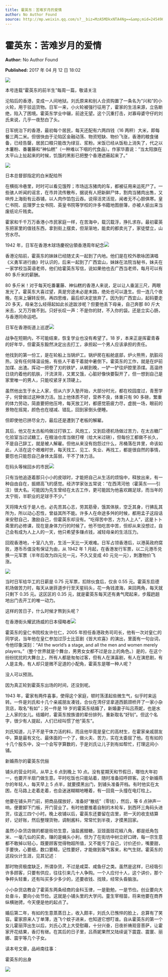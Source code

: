 ```yaml
---
title: 霍英东：苦难岁月的爱情
author: No Author Found
source: http://mp.weixin.qq.com/s?__biz=MzA5MDkxNTA4Ng==&amp;mid=2454905903&amp;idx=1&amp;sn=d778bc355640ffc117dcc7937f537158&amp;chksm=87a22c4eb0d5a5587767ad95e2805b1e1a6e029e5ac9e01d2b3edf8aa6382c12bf4525e4518d&poc_token=HJ_Do2ejHyO-wNZGG8Q1S8FdPgy1YBBEob-nUEme
---
```


# 霍英东：苦难岁月的爱情

**Author:** No Author Found

**Published:** 2017 年 04 月 12 日 18:02

![](http://mmbiz.qpic.cn/mmbiz_jpg/PJWG74pLsMY6VjSs8icl92DouG8adAGS0ibIkmicA6dYrXchQel1ic3LTtD572I9r9sbW2tOnBvpibgicAXRcdc4p5aA/0?wx_fmt=jpeg)

本号连载“霍英东的前半生”每周一篇，敬请关注

沦陷后的香港，变成一人间地狱。刘氏原来和别人合资购置了一条名为“兴和”的小火轮，用于驳运货物。日军一来，小火轮被强行征用了，霍家的生活来源，立告断绝，陷入了困境。霍英东学业中辍，前途无望。这个沉重打击，对寡母婆守仔的刘氏来说，几乎一夜愁白了头。

日军统治下的香港，最初每个居民，每天还配有六两四钱（16 两秤）大米，即每餐三两二米。但很快由于沦陷区金融动荡、物资短缺、物价飞涨，香港的粮食储备，已经告罄，居民口粮只能改为绿豆、浆粉。米饭已经从饭枱上消失了，代之以木薯粉、番薯藤和“神仙糕”（一种难以下咽的代食品）。作家华嘉说：“当太阳旗在太平山上扯起来的时候，饥饿的黑影已把整个香港遮蔽起来了。”

![](http://mmbiz.qpic.cn/mmbiz_jpg/PJWG74pLsMZLngrGvZiawow1sRstvyLRia9OOOHXapibOVBiam3Q0eNS4CdoXQjG4QPkjR29UNVKE8ONkoGCdPhMJw/0?wx_fmt=jpeg)

日本总督部指定的白米配给所

在横街冷巷里，时时可以看见饿殍；市场运冻猪肉的车，都被征用来运死尸了。一些骇人听闻的谣言，在市井流传散布，据说有人把新鲜尸体，割肉当猪肉出售，又哄传上海街有云吞铺，以人肉作馅包云吞。说得活灵活现，闻者无不心胆俱寒。皇仁书院、庇理罗士女书院、英皇书院等学校的许多书籍地图册簿，亦被人偷出来当废纸论斤贱卖。

霍家和千千万万香港小市民家庭一样，在苦海中，载沉载浮，挣扎求存。最初霍英东把家里的值钱东西，拿到街上摆卖，但渐渐地，能卖的都卖光了，家徒壁立，山穷水尽。

1942 年，日军在香港木球场慶祝佔領香港周年紀念![](http://mmbiz.qpic.cn/mmbiz_jpg/PJWG74pLsMZLngrGvZiawow1sRstvyLRial5ZpJcQnpS3lY7oulWndeawt2o9gbcbZvaehIvJMYdOpkjy94CmNSA/0?wx_fmt=jpeg)

香港沦陷前，霍英东的妹妹已经随丈夫一起到了内地。他们是在校外歌咏团演唱《义勇军进行曲》时认识的，后来一起到了广西宜山，妹妹在法院当秘书，妹夫在一家学校当英语老师，他们给霍英东写信，说如果他也去广西当老师，每月可以有 80 多斤米的薪酬。

80 多斤米！对于每天吃番薯藤、神仙糕的香港人来说，足以让人垂涎三尺，两眼发光了。霍英东大喜过望，真是穷途未必是末路，绝处也可以逢生。但一连几个夜晚，在床上辗转反侧，再四思维，最后却决定放弃了。因为到广西宜山，起码要走 20 多天，母亲怎么经得起如此长途跋涉呢？但要他丢下母亲，自己奔那 80 斤大米去，又万万做不到。只好长叹一声：不是你的财，不入你的袋。还是立实心肠，与香港同命运吧。

日军在香港街道上巡逻![](http://mmbiz.qpic.cn/mmbiz_jpg/PJWG74pLsMZLngrGvZiawow1sRstvyLRiaVU3nCsROch4wwU7iawwPlJeJuPtNDQQg9aMrkCiagcg7mwZLicNvIJrsQ/0?wx_fmt=jpeg)

战争在短期内，不可能结束，恢复学业也没有希望了。18 岁，本来正是挥霍青春的好年华，但霍英东毅然决定出去打工，承担起一个男人应该承担的责任。

他找到的第一份工，是在轮船上当锅炉工。锅炉房在船舱底部，炉火熊熊，肮脏闷热，没有任何降温设施，有些人干着干着就中暑倒下。霍英东的工作，就是在炉前加煤、出渣。挥动一把卷了刃的铁铲，从朝到晚，一铲一铲往炉腔里添煤。高温终日烧灼着他的肌肤，汗流浃背，又累又饿，心脏好像快要裂开了，但一想到自己是家里唯一的男人，只能咬紧牙关顶硬上。

虽然他出生于水上人家，但从六岁入塾开始，大部分时光，都在校园度过，青葱学子，何曾做过这种体力活。加上他体质不好，营养不良，体重只有 90 多磅，繁重的体力劳动，简直要把他压垮，每天放工时，都感觉筋疲力尽，虚脱一场，眼前的景物在摇晃，颜色也在褪减、错乱，回到家倒头便睡。

但即使他已拼尽全力，最后还是遭到了老板的解雇。

其后，他又在太古船坞做过打铁工、风炮工，又到启德机场做过苦力，在太古糖厂化验室当过试糖工，在粮油仓库当做打哩（给大米过磅），但每份工都做不长久，不是自己辞工，就是被人解雇。但他从来没有抱怨过什么，吊桶落在井里，命该如此，人活在这个艰难时世，每天找工、见工、失业、再找工，都是很自然的事情，要怨也只能怨自己身体太孱弱，干不了体力活。

在码头等候回乡的市民![](http://mmbiz.qpic.cn/mmbiz_jpg/PJWG74pLsMZLngrGvZiawow1sRstvyLRiaI4CpfX5x4gZoTUmkIvR1TRJvs68enbLpdoy2ZgkVicuJhjpPibBcyLsA/0?wx_fmt=jpeg)

只有当他追逐着那只小小的皮球时，才能把自己从生活的烦恼中，释放出来，有一种自由自在，振翅高飞的感觉。经济学家张五常说：“在西湾河他（霍英东——引注）很大名。可能因为先生曾经在太古工作，更可能因为他喜欢踢足球，而当年的太宁街，半职业的足球手不少。”

天将降大任于是人也，必先苦其心志，劳其筋骨，饿其体肤，空乏其身，行拂乱其所为，所以动心忍性，曾益其所不能。许多人在命途多舛的时候，都用孟子这段话来安慰自己，激励自己，但霍英东却没有。“吃得苦中苦，方为人上人”，这是卜卜斋里的必修课，现在是身体力行的时候了。他不怕吃苦中苦，但却从来没想过，自己会有成为人上人的一天，他只希望多赚点钱，减轻母亲的生活压力。

回观香港地，十室八九穷，生活一天比一天艰难。日军占领香港后，以港英政府腐败，港币币值没有保证为由，从 1942 年 1 月起，在香港发行军票，以二元港币兑换一元军票（半年后改为四元兑一元，不久又变成 40 元兑一元），刺激物价飞涨。

![](http://mmbiz.qpic.cn/mmbiz_jpg/PJWG74pLsMZLngrGvZiawow1sRstvyLRiacESLOMObjJycoEHPrHZAvL1hhfQrCmWYN3Y3lcGibZoLCxvGENsjAuA/0?wx_fmt=jpeg)

当时日军给华工的日薪是 0.75 元军票，扣除伙食后，仅余 0.55 元。霍英东启德机场做苦力时，每天从谢菲道步行至天星码头，花一角钱渡海，来回两角，每天就只剩下 0.35 元。这区区的 0.35 元，就是霍英东每天还有勇气爬起来，步履趔趄地出门去开工的唯一动力。

这样的苦日子，什么时候才熬到头呢？

在香港街头耀武扬威的日本侵略者![](http://mmbiz.qpic.cn/mmbiz_jpg/PJWG74pLsMZLngrGvZiawow1sRstvyLRiaJlAxdtE9vwo6tSH2ewsGToP0dNAtYc7q48QOwfZseZHeabad9hcmUw/0?wx_fmt=jpeg)

霍英东的皇仁书院校友许仕仁，2005 年担任香港政务司司长，他有一次对皇仁的同学说，当年他在皇仁参加过莎士比亚剧《皆大欢喜》的演出，里面有一句台词，令他印象深刻：“All the world’s a stage, and all the men and women merely players。”（整个世界就是个舞台，男男女女都不过是台上的角色。）是的，在这个纷纷扰扰的大舞台上，所有人都是匆匆过客，但有人在演喜剧，有人在演悲剧，有人是主角，有人却只是微不足道的小配角，霍英东是哪一种人呢？

没人可以预测。

因为真正轮到霍英东出场的时间，还没到呢。

1943 年，霍家有两件喜事，使得这个家庭，顿时荡漾起些微生气，似乎时来运转。一件是刘氏和十几个亲戚朋友凑钱，合伙在湾仔坚拿道西鹅颈桥开了一家小杂货店，取名“有如”；另一件是 19 岁的霍英东结婚了，新婚妻子叫吕燕妮，也是水上人家的女儿。结婚时，霍英东按族谱的辈份排列，重新取名“好钊”。但这个名字，很少有人提起，人们已经叫惯了他“英东”。

刘氏知道，儿子不是干体力活的料，而且他毕竟是皇仁的高材生，在霍家亲戚朋友中，算是最有文化、最体面的一个了，做火夫、苦力，实在太委屈了他。在有如的十几个股东中，没一个会写字算数的，于是刘氏让儿子到有如帮忙，打理这间小铺。

新婚燕尔的霍英东伉俪

铺头的营业时间，从早上 6 点到晚上 10 点。没有星期天和节假日，哪怕大年初一，也要开半扇门做生意。平时吃饭也只能站着，随时准备招呼顾客。这个新婚燕尔的年轻人，每天早上 5 点半，就要摸黑出门，到铺头准备开档。有时他实在太困，在马路上走着走着，也会迷迷糊糊地睡着，有一回竟一头撞在电灯柱上。

他要在铺头开门前，把商品摆放好，准备好“散纸”（零钱），然后，等 6 点钟声一响，便要卸下门板，开门营业了。有时他要推着自制的木轮车，到西环三角码头进货，往返三四个小时。晚上收铺以后，霍英东还要留在店里，把一天的收支结算好，记好账，然后整理货物，调制酱料，常常忙到半夜，才摸黑回家。

虽然小杂货店做的都是街坊生意，油盐酱醋糖，豆豉面豉花椒八角，都是纸角包米、一毫几仙的买卖，赚的是蝇头小利，但为了在街坊中树立好口碑，每一宗生意都不敢掉以轻心，既要顾客觉得物超所值，又不能亏了自己，讨价还价，嘴要甜，手要快，心要细，数口要精，记性要好，才能做到客气客来，和气生财。霍英东的这段伙计生涯，见其记述：

那时物资极度缺乏，所谓杂货，不过是咸菜、咸鱼仔之类。虽然是这样，已经吸引许多顾客，只要有供应，往往引来几十人争购。一个人应付十人，这个讲价，那个争秤头轻重，还有叫买多少多少的，还要收钱、找赎，经常头昏脑涨。

小小杂货店教会了霍英东两条经商的金科玉律，一是勤勉，一是节俭。创业要向大处奋斗，要向小处节俭。这就是小铺头里的大学问。童生宰相苗，将来他要在商界纵横驰骋，今天便是他的起点了。

婚后第二年，有如的生意蒸蒸日上，收入颇丰，刘氏久已憔悴的脸上，总算有了笑容。霍家原来人丁单薄，连飞个蚊子进来，也知道它想叮谁。自从霍英东的第一个女儿霍丽萍出生以后，刘氏心灵上大受慰藉，十分兴奋，日夜祈祷观音菩萨，让霍家开花结果，香灯有继。在其后的日子里，吕燕妮果然又陆续诞下震霆、震寰、丽娜、震宇等几个子女。

读本号文章，品岭南往事：

霍英东的出身

![](http://mmbiz.qpic.cn/mmbiz/R9TMIsEQ2a8rKSicdVHKZzLfgwVf3xyfslmcuSZ9rV46rmJMZA8g7947S1HjQetL1ePAAFjlcb3anNybARJlaWQ/640)
